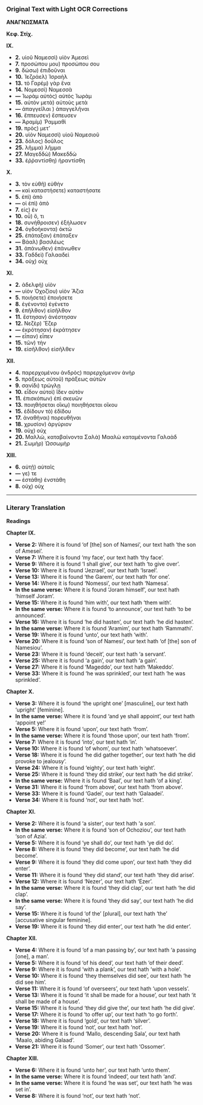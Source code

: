 ### Original Text with Light OCR Corrections

**ΑΝΑΓΝΩΣΜΑΤΑ**

**Κεφ. Στίχ.**

**ΙΧ.**
*   **2.** υἱοῦ Ναμεσσὶ) υἱὸν Ἀμεσεὶ
*   **7.** προσώπου μου) προσώπου σου
*   **9.** δώσω) ἐπιδοῦναι
*   **10.** Ἰεζράελ) Ἰσραὴλ
*   **13.** τὸ Γαρέμ) γὰρ ἕνα
*   **14.** Νομεσσὶ) Ναμεσσὰ
*   **—** Ἰωρὰμ αὐτὸς) αὐτὸς Ἰωρὰμ
*   **15.** αὐτὸν μετὰ) αὐτοὺς μετὰ
*   **—** ἀπαγγεῖλαι ) ἀπαγγελῆναι
*   **16.** ἔππευσεν) ἔσπευσεν
*   **—** Ἀραμὶμ) Ῥαμμαθὶ
*   **19.** πρὸς) μετ’
*   **20.** υἱὸν Ναμεσσὶ) υἱοῦ Ναμεσιοῦ
*   **23.** δόλος) δοῦλος
*   **25.** λῆμμα) λῆμμα
*   **27.** Μαγεδδὼ) Μακεδδὼ
*   **33.** ἐῤῥαντίσθη) ἠραντίσθη

**Χ.**
*   **3.** τὸν εὐθῆ) εὐθὴν
*   **—** καὶ καταστήσετε) καταστήσατε
*   **5.** ἐπὶ) ἀπὸ
*   **—** οἱ ἐπὶ) ἀπὸ
*   **7.** εἰς) ἐν
*   **10.** οὗ) ὅ, τι
*   **18.** συνήθροισεν) ἐξήλωσεν
*   **24.** ὀγδοήκοντα) ὀκτὼ
*   **25.** ἐπάταξαν) ἐπάταξεν
*   **—** Βάαλ) βασιλέως
*   **31.** ἀπάνωθεν) ἐπάνωθεν
*   **33.** Γαδδεὶ) Γαλααδεὶ
*   **34.** οὐχ) οὐχ

**ΧΙ.**
*   **2.** ἀδελφὴ) υἱὸν
*   **—** υἱὸν Ὀχοζίου) υἱὸν Ἄζια
*   **5.** ποιήσετε) ἐποιήσετε
*   **8.** ἐγένοντο) ἐγένετο
*   **9.** ἐπῆλθον) εἰσῆλθον
*   **11.** ἔστησαν) ἀνέστησαν
*   **12.** Νεζὲρ) Ἔζερ
*   **—** ἐκρότησαν) ἐκράτησεν
*   **—** εἶπαν) εἶπεν
*   **15.** τῶν) τὴν
*   **19.** εἰσῆλθον) εἰσῆλθεν

**XII.**
*   **4.** παρερχομένου ἀνδρὸς) παρερχόμενον ἀνὴρ
*   **5.** πράξεως αὐτοῦ) πράξεως αὐτῶν
*   **9.** σανίδι) τρώγλῃ
*   **10.** εἶδον αὐτοὶ) ἴδεν αὐτὸν
*   **11.** ἐπισκόπων) ἐπὶ σκευῶν
*   **13.** ποιηθήσεται οἴκῳ) ποιηθήσεται οἴκου
*   **15.** ἐδίδουν τὸ) ἐδίδου
*   **17.** ἀναθῆναι) πορευθῆναι
*   **18.** χρυσίον) ἀργύριον
*   **19.** οὐχ) οὐχ
*   **20.** Μαλλὼ, καταβαίνοντα Σαλὰ) Μααλὼ καταμένοντα Γαλαὰδ
*   **21.** Σωμὴρ) Ὠσσωμὴρ

**XIII.**
*   **6.** αὐτῇ) αὐταῖς
*   **—** γε) τε
*   **—** ἐστάθη) ἐνστάθη
*   **8.** οὐχ) οὐχ

---

### Literary Translation

**Readings**

**Chapter IX.**
*   **Verse 2:** Where it is found ‘of [the] son of Namesi’, our text hath ‘the son of Amesei’.
*   **Verse 7:** Where it is found ‘my face’, our text hath ‘thy face’.
*   **Verse 9:** Where it is found ‘I shall give’, our text hath ‘to give over’.
*   **Verse 10:** Where it is found ‘Jezrael’, our text hath ‘Israel’.
*   **Verse 13:** Where it is found ‘the Garem’, our text hath ‘for one’.
*   **Verse 14:** Where it is found ‘Nomessi’, our text hath ‘Namesa’.
*   **In the same verse:** Where it is found ‘Joram himself’, our text hath ‘himself Joram’.
*   **Verse 15:** Where it is found ‘him with’, our text hath ‘them with’.
*   **In the same verse:** Where it is found ‘to announce’, our text hath ‘to be announced’.
*   **Verse 16:** Where it is found ‘he did hasten’, our text hath ‘he did hasten’.
*   **In the same verse:** Where it is found ‘Aramim’, our text hath ‘Rammathi’.
*   **Verse 19:** Where it is found ‘unto’, our text hath ‘with’.
*   **Verse 20:** Where it is found ‘son of Namesi’, our text hath ‘of [the] son of Namesiou’.
*   **Verse 23:** Where it is found ‘deceit’, our text hath ‘a servant’.
*   **Verse 25:** Where it is found ‘a gain’, our text hath ‘a gain’.
*   **Verse 27:** Where it is found ‘Mageddo’, our text hath ‘Makeddo’.
*   **Verse 33:** Where it is found ‘he was sprinkled’, our text hath ‘he was sprinkled’.

**Chapter X.**
*   **Verse 3:** Where it is found ‘the upright one’ [masculine], our text hath ‘upright’ [feminine].
*   **In the same verse:** Where it is found ‘and ye shall appoint’, our text hath ‘appoint ye!’
*   **Verse 5:** Where it is found ‘upon’, our text hath ‘from’.
*   **In the same verse:** Where it is found ‘those upon’, our text hath ‘from’.
*   **Verse 7:** Where it is found ‘into’, our text hath ‘in’.
*   **Verse 10:** Where it is found ‘of whom’, our text hath ‘whatsoever’.
*   **Verse 18:** Where it is found ‘he did gather together’, our text hath ‘he did provoke to jealousy’.
*   **Verse 24:** Where it is found ‘eighty’, our text hath ‘eight’.
*   **Verse 25:** Where it is found ‘they did strike’, our text hath ‘he did strike’.
*   **In the same verse:** Where it is found ‘Baal’, our text hath ‘of a king’.
*   **Verse 31:** Where it is found ‘from above’, our text hath ‘from above’.
*   **Verse 33:** Where it is found ‘Gadei’, our text hath ‘Galaadei’.
*   **Verse 34:** Where it is found ‘not’, our text hath ‘not’.

**Chapter XI.**
*   **Verse 2:** Where it is found ‘a sister’, our text hath ‘a son’.
*   **In the same verse:** Where it is found ‘son of Ochoziou’, our text hath ‘son of Azia’.
*   **Verse 5:** Where it is found ‘ye shall do’, our text hath ‘ye did do’.
*   **Verse 8:** Where it is found ‘they did become’, our text hath ‘he did become’.
*   **Verse 9:** Where it is found ‘they did come upon’, our text hath ‘they did enter’.
*   **Verse 11:** Where it is found ‘they did stand’, our text hath ‘they did arise’.
*   **Verse 12:** Where it is found ‘Nezer’, our text hath ‘Ezer’.
*   **In the same verse:** Where it is found ‘they did clap’, our text hath ‘he did clap’.
*   **In the same verse:** Where it is found ‘they did say’, our text hath ‘he did say’.
*   **Verse 15:** Where it is found ‘of the’ [plural], our text hath ‘the’ [accusative singular feminine].
*   **Verse 19:** Where it is found ‘they did enter’, our text hath ‘he did enter’.

**Chapter XII.**
*   **Verse 4:** Where it is found ‘of a man passing by’, our text hath ‘a passing [one], a man’.
*   **Verse 5:** Where it is found ‘of his deed’, our text hath ‘of their deed’.
*   **Verse 9:** Where it is found ‘with a plank’, our text hath ‘with a hole’.
*   **Verse 10:** Where it is found ‘they themselves did see’, our text hath ‘he did see him’.
*   **Verse 11:** Where it is found ‘of overseers’, our text hath ‘upon vessels’.
*   **Verse 13:** Where it is found ‘it shall be made for a house’, our text hath ‘it shall be made of a house’.
*   **Verse 15:** Where it is found ‘they did give the’, our text hath ‘he did give’.
*   **Verse 17:** Where it is found ‘to offer up’, our text hath ‘to go forth’.
*   **Verse 18:** Where it is found ‘gold’, our text hath ‘silver’.
*   **Verse 19:** Where it is found ‘not’, our text hath ‘not’.
*   **Verse 20:** Where it is found ‘Mallo, descending Sala’, our text hath ‘Maalo, abiding Galaad’.
*   **Verse 21:** Where it is found ‘Somer’, our text hath ‘Ossomer’.

**Chapter XIII.**
*   **Verse 6:** Where it is found ‘unto her’, our text hath ‘unto them’.
*   **In the same verse:** Where it is found ‘indeed’, our text hath ‘and’.
*   **In the same verse:** Where it is found ‘he was set’, our text hath ‘he was set in’.
*   **Verse 8:** Where it is found ‘not’, our text hath ‘not’.